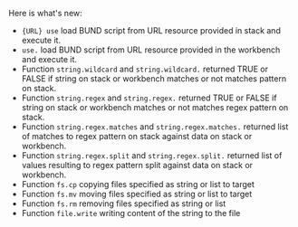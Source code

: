 Here is what's new:
* ```{URL} use``` load BUND script from URL resource provided in stack and execute it.
* ```use.``` load BUND script from URL resource provided in the workbench and execute it.
* Function ```string.wildcard``` and ```string.wildcard.``` returned TRUE or FALSE if string on stack or workbench matches or not matches  pattern on stack.
* Function ```string.regex``` and ```string.regex.``` returned TRUE or FALSE if string on stack or workbench matches or not matches  regex pattern on stack.
* Function ```string.regex.matches``` and ```string.regex.matches.``` returned list of matches to regex pattern on stack against data on stack or workbench.
* Function ```string.regex.split``` and ```string.regex.split.``` returned list of values resulting to regex pattern split against data on stack or workbench.
* Function ```fs.cp``` copying files specified as string or list to target
* Function ```fs.mv``` moving files specified as string or list to target
* Function ```fs.rm``` removing files specified as string or list
* Function ```file.write``` writing content of the string to the file
